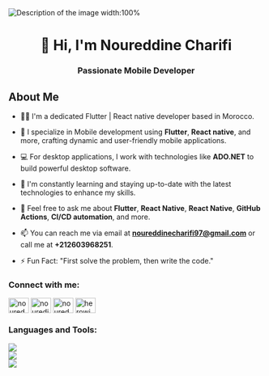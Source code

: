 <img src="https://user-images.githubusercontent.com/74038190/212750672-2f3f2b50-c84f-4ed8-a60a-849ae69ff9df.gif" alt="Description of the image width:100%" >
<h1 align="center">👋 Hi, I'm Noureddine Charifi</h1>
<h3 align="center">Passionate Mobile Developer</h3>

<h2>About Me</h2>

- 👨‍💻 I'm a dedicated Flutter | React native developer based in Morocco.

- 📱 I specialize in Mobile development using **Flutter**, **React native**, and more, crafting dynamic and user-friendly mobile applications.

- 💻 For desktop applications, I work with technologies like **ADO.NET** to build powerful desktop software.

- 🌱 I'm constantly learning and staying up-to-date with the latest technologies to enhance my skills.

- 💬 Feel free to ask me about **Flutter**, **React Native**, **React Native**, **GitHub Actions**, **CI/CD automation**, and more.

- 📫 You can reach me via email at **noureddinecharifi97@gmail.com** or call me at **+212603968251**.

- ⚡ Fun Fact: "First solve the problem, then write the code."

<h3 align="left">Connect with me:</h3>
<p align="left">
<a href="https://linkedin.com/in/noureddinecharifi" target="blank"><img align="center" src="https://raw.githubusercontent.com/rahuldkjain/github-profile-readme-generator/master/src/images/icons/Social/linked-in-alt.svg" alt="noureddinecharifi" height="30" width="40" /></a>
<a href="https://instagram.com/nouredine_charifi" target="blank"><img align="center" src="https://raw.githubusercontent.com/rahuldkjain/github-profile-readme-generator/master/src/images/icons/Social/instagram.svg" alt="nouredine_charifi" height="30" width="40" /></a>
<a href="https://www.behance.net/noureddinecharifi" target="blank"><img align="center" src="https://raw.githubusercontent.com/rahuldkjain/github-profile-readme-generator/master/src/images/icons/Social/behance.svg" alt="noureddinecharifi" height="30" width="40" /></a>
<a href="https://www.youtube.com/c/herowindows" target="blank"><img align="center" src="https://raw.githubusercontent.com/rahuldkjain/github-profile-readme-generator/master/src/images/icons/Social/youtube.svg" alt="herowindows" height="30" width="40" /></a>
</p>

<h3 align="left">Languages and Tools:</h3>
<p align="left">
  <a href="https://skillicons.dev">
    <img src="https://skillicons.dev/icons?i=html,css,javascript,mysql,vscode,github,git,androidstudio" /><br/>
    <img src="https://skillicons.dev/icons?i=,flutter,firebase,react,nextjs,vite,redux,typescript,tailwind,laravel" /><br/>
     <img src="https://skillicons.dev/icons?i=figma,ps,ai" />
  </a>
</p

